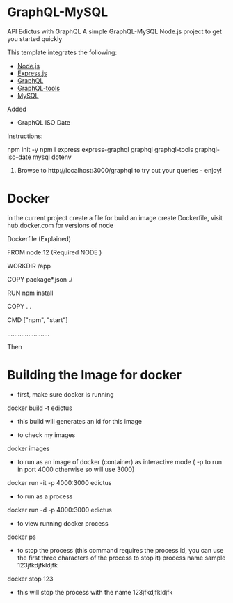 # GraphQL-MySQL
API Edictus with GraphQL
A simple GraphQL-MySQL Node.js project to get you started quickly

This template integrates the following:

- [Node.js](https://nodejs.org/en/)
- [Express.js](https://expressjs.com/)
- [GraphQL](http://graphql.org/)
- [GraphQL-tools](http://dev.apollodata.com/tools/graphql-tools/generate-schema.html)
- [MySQL](https://www.mysql.com/)

Added
- GraphQL ISO Date

Instructions:

npm init -y
npm i express express-graphql graphql graphql-tools graphql-iso-date mysql dotenv

1) Browse to http://localhost:3000/graphql to try out your queries - enjoy!

# Docker
in the current project create a file for build an image
create Dockerfile, visit hub.docker.com for versions of node

Dockerfile (Explained)

FROM node:12  (Required NODE )

WORKDIR /app

COPY package*.json ./

RUN npm install

COPY . . 

CMD ["npm", "start"]

........................

Then 

# Building the Image for docker
- first, make sure docker is running

docker build -t edictus

- this build will generates an id for this image 

- to check my images

docker images

- to run as an image of docker (container) as interactive mode
( -p to run in port 4000 otherwise so will use 3000)

docker run -it -p 4000:3000 edictus

- to run as a process

docker run -d -p 4000:3000 edictus

- to view running docker process

docker ps

- to stop the process
(this command requires the process id, you can use the first three characters of the process to stop it)
process name sample 123jfkdjfkldjfk

docker stop 123

- this will stop the process with the name 123jfkdjfkldjfk


